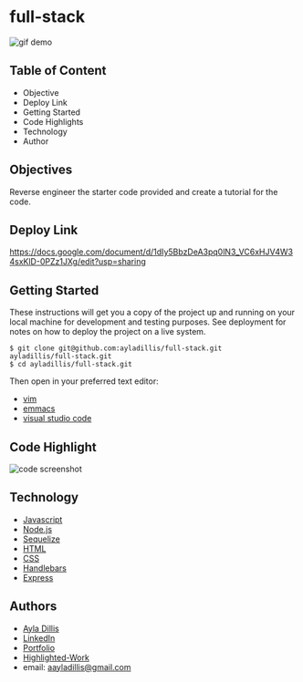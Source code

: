 # full-stack

![gif demo]()

## Table of Content
- Objective
- Deploy Link
- Getting Started
- Code Highlights
- Technology
- Author 

## Objectives

Reverse engineer the starter code provided and create a tutorial for the code.

## Deploy Link

https://docs.google.com/document/d/1dIy5BbzDeA3pq0lN3_VC6xHJV4W34sxKlD-0PZz1JXg/edit?usp=sharing

## Getting Started
These instructions will get you a copy of the project up and running on your local machine for development and testing purposes. See deployment for notes on how to deploy the project on a live system.

```
$ git clone git@github.com:ayladillis/full-stack.git
ayladillis/full-stack.git
$ cd ayladillis/full-stack.git
```
Then open in your preferred text editor:
- [vim](https://www.vim.org/) 
- [emmacs](https://www.gnu.org/software/emacs/)
- [visual studio code](https://code.visualstudio.com/) 

## Code Highlight


![code screenshot]()


## Technology
* [Javascript](https://developer.mozilla.org/en-US/docs/Web/JavaScrip)
* [Node.js](https://node.js.org/)
* [Sequelize](https://sequelize.org/)
* [HTML](https://en.wikipedia.org/wiki/HTML5)
* [CSS](https://www.w3.org/Style/CSS/Overview.en.html)
* [Handlebars](https://handlebarsjs.com/)
* [Express](https://expressjs.com/)


## Authors 
- [Ayla Dillis](https://github.com/ayladillis)
- [LinkedIn](https://www.linkedin.com/in/ayladillis/)
- [Portfolio](https://ayladillis.github.io/ayladillis_portfolio/)
- [Highlighted-Work](https://ayladillis.github.io/Coding-Bootcamp-Project-1-Zillow-Maps-API-AD/)
- email: aayladillis@gmail.com